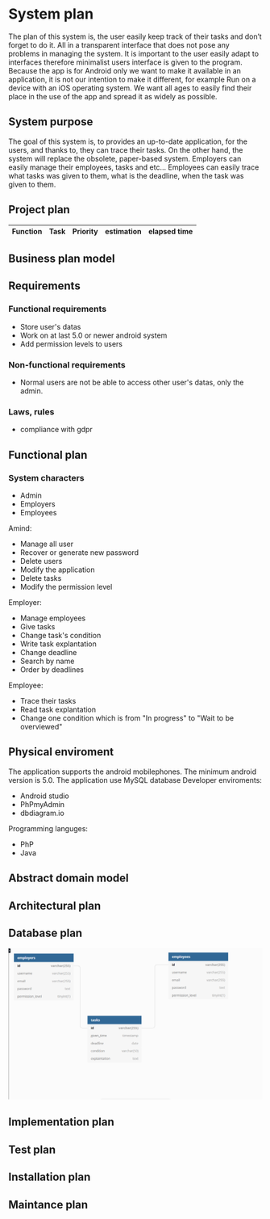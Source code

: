# System plan
The plan of this system is, the user easily keep track of their tasks and don’t forget to do it.
All in a transparent interface that does not pose any problems in managing the system.
It is important to the user easily adapt to interfaces therefore minimalist users
interface is given to the program.
Because the app is for Android only
we want to make it available in an application, it is not our intention to make it different, for example
Run on a device with an iOS operating system.
We want all ages to easily find their place in the use of the app and spread it as widely as possible.

## System purpose
The goal of this system is, to provides an up-to-date application, for the users, and thanks to, they can trace their tasks.
On the other hand, the system will replace the obsolete, paper-based system.
Employers can easily manage their employees, tasks and etc...
Employees can easily trace what tasks was given to them, what is the deadline, when the task was given to them.




## Project plan
Function | Task | Priority | estimation | elapsed time
------------ | ------------- | ------------ | ----------- | -----------

## Business plan model

## Requirements
### Functional requirements
* Store user's datas
* Work on at last 5.0 or newer android system
* Add permission levels to users

### Non-functional requirements
* Normal users are not be able to access other user's datas, only the admin.

### Laws, rules
* compliance with gdpr

## Functional plan
### System characters
* Admin
* Employers
* Employees

Amind:

* Manage all user
* Recover or generate new password
* Delete users
* Modify the application
* Delete tasks
* Modify the permission level
 
Employer:

* Manage employees
* Give tasks
* Change task's condition
* Write task explantation
* Change deadline
* Search by name
* Order by deadlines

Employee:

* Trace their tasks 
* Read task explantation
* Change one condition which is from "In progress" to "Wait to be overviewed"


## Physical enviroment
The application supports the android mobilephones. The minimum android version is 5.0.
The application use MySQL database
Developer enviroments: 
* Android studio
* PhPmyAdmin
* dbdiagram.io

Programming languges:
* PhP
* Java 
 
## Abstract domain model

## Architectural plan

## Database plan
![Database plan](https://github.com/Martonai/Project-Skidrow/blob/main/First%20Project/pictures/Database.PNG)

## Implementation plan

## Test plan

## Installation plan

## Maintance plan